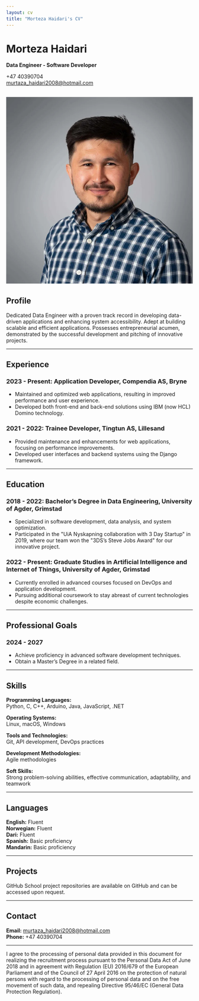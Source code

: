 ```yaml
---
layout: cv
title: "Morteza Haidari's CV"
---
```


# Morteza Haidari
**Data Engineer - Software Developer**

+47 40390704  
murtaza_haidari2008@hotmail.com  

![photo.jpg](assets/img/photo.jpg)
---

## Profile
Dedicated Data Engineer with a proven track record in developing data-driven applications and enhancing system accessibility. Adept at building scalable and efficient applications. Possesses entrepreneurial acumen, demonstrated by the successful development and pitching of innovative projects.

---

## Experience

### 2023 - Present: Application Developer, Compendia AS, Bryne
- Maintained and optimized web applications, resulting in improved performance and user experience.
- Developed both front-end and back-end solutions using IBM (now HCL) Domino technology.

### 2021 - 2022: Trainee Developer, Tingtun AS, Lillesand
- Provided maintenance and enhancements for web applications, focusing on performance improvements.
- Developed user interfaces and backend systems using the Django framework.

---

## Education

### 2018 - 2022: Bachelor’s Degree in Data Engineering, University of Agder, Grimstad
- Specialized in software development, data analysis, and system optimization.
- Participated in the "UiA Nyskapning collaboration with 3 Day Startup" in 2019, where our team won the "3DS’s Steve Jobs Award" for our innovative project.

### 2022 - Present: Graduate Studies in Artificial Intelligence and Internet of Things, University of Agder, Grimstad
- Currently enrolled in advanced courses focused on DevOps and application development.
- Pursuing additional coursework to stay abreast of current technologies despite economic challenges.

---

## Professional Goals

### 2024 - 2027
- Achieve proficiency in advanced software development techniques.
- Obtain a Master’s Degree in a related field.

---

## Skills

**Programming Languages:**  
Python, C, C++, Arduino, Java, JavaScript, .NET

**Operating Systems:**  
Linux, macOS, Windows

**Tools and Technologies:**  
Git, API development, DevOps practices

**Development Methodologies:**  
Agile methodologies

**Soft Skills:**  
Strong problem-solving abilities, effective communication, adaptability, and teamwork

---

## Languages

**English:** Fluent  
**Norwegian:** Fluent  
**Dari:** Fluent  
**Spanish:** Basic proficiency  
**Mandarin:** Basic proficiency  

---

## Projects

GitHub School project repositories are available on GitHub and can be accessed upon request.

---

## Contact

**Email:** murtaza_haidari2008@hotmail.com  
**Phone:** +47 40390704  

---

I agree to the processing of personal data provided in this document for realizing the recruitment process pursuant to the Personal Data Act of June 2018 and in agreement with Regulation (EU) 2016/679 of the European Parliament and of the Council of 27 April 2016 on the protection of natural persons with regard to the processing of personal data and on the free movement of such data, and repealing Directive 95/46/EC (General Data Protection Regulation).

